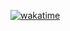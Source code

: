 

[![wakatime](https://wakatime.com/badge/user/8ec46e50-f018-49de-b12e-04300da807e8.svg)](https://wakatime.com/@8ec46e50-f018-49de-b12e-04300da807e8)

